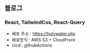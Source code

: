 ## 블로그

### React, TailwindCss, React-Query

- 배포 주소 : https://holywater.site
- 배포방식 : AWS S3 + CloudFront
- cicd : githubActions
